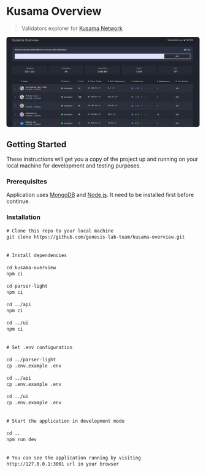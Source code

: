 # Kusama Overview

> Validators explorer for [Kusama Network](https://kusama.network/)

![Preview image](preview.png)

## Getting Started
These instructions will get you a copy of the project up and running on your local machine for development and testing purposes.

### Prerequisites

Application uses [MongoDB](https://www.mongodb.com/) and [Node.js](https://nodejs.org). It need to be installed first before continue.

### Installation

```
# Clone this repo to your local machine
git clone https://github.com/genesis-lab-team/kusama-overview.git


# Install dependencies

cd kusama-overview
npm ci

cd parser-light
npm ci

cd ../api
npm ci

cd ../ui
npm ci


# Set .env configuration

cd ../parser-light
cp .env.example .env

cd ../api
cp .env.example .env

cd ../ui
cp .env.example .env


# Start the application in development mode

cd ..
npm run dev


# You can see the application running by visiting http://127.0.0.1:3001 url in your browser
```
